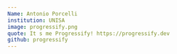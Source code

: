 ```yaml
---
Name: Antonio Porcelli
institution: UNISA
image: progressify.png 
quote: It s me Progressify! https://progressify.dev
github: progressify
---
```

